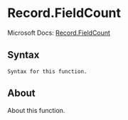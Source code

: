 ---
---

# Record.FieldCount

Microsoft Docs: [Record.FieldCount](https://docs.microsoft.com/en-us/powerquery-m/record-fieldcount)

## Syntax

```
Syntax for this function.
```

## About

About this function.

